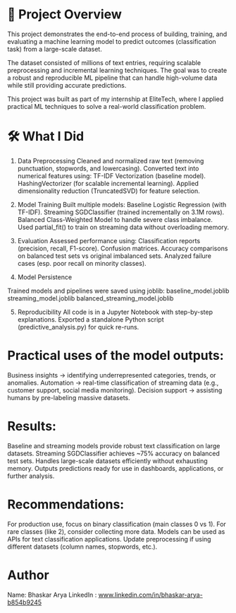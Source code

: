 # 🚀  Project Overview
This project demonstrates the end-to-end process of building, training, and evaluating a machine learning model to predict outcomes (classification task) from a large-scale dataset.

The dataset consisted of millions of text entries, requiring scalable preprocessing and incremental learning techniques. The goal was to create a robust and reproducible ML pipeline that can handle high-volume data while still providing accurate predictions.

This project was built as part of my internship at EliteTech, where I applied practical ML techniques to solve a real-world classification problem.

# 🛠️  What I Did
1. Data Preprocessing
Cleaned and normalized raw text (removing punctuation, stopwords, and lowercasing).
Converted text into numerical features using:
    TF-IDF Vectorization (baseline model).
    HashingVectorizer (for scalable incremental learning).
Applied dimensionality reduction (TruncatedSVD) for feature selection.

2. Model Training
Built multiple models:
Baseline Logistic Regression (with TF-IDF).
Streaming SGDClassifier (trained incrementally on 3.1M rows).
Balanced Class-Weighted Model to handle severe class imbalance.
Used partial_fit() to train on streaming data without overloading memory.

3. Evaluation
Assessed performance using:
Classification reports (precision, recall, F1-score).
Confusion matrices.
Accuracy comparisons on balanced test sets vs original imbalanced sets.
Analyzed failure cases (esp. poor recall on minority classes).

4. Model Persistence

Trained models and pipelines were saved using joblib:
baseline_model.joblib
streaming_model.joblib
balanced_streaming_model.joblib

5. Reproducibility
All code is in a Jupyter Notebook with step-by-step explanations.
Exported a standalone Python script (predictive_analysis.py) for quick re-runs.

# Practical uses of the model outputs:

Business insights → identifying underrepresented categories, trends, or anomalies.
Automation → real-time classification of streaming data (e.g., customer support, social media monitoring).
Decision support → assisting humans by pre-labeling massive datasets.

# Results:
Baseline and streaming models provide robust text classification on large datasets.
Streaming SGDClassifier achieves ~75% accuracy on balanced test sets.
Handles large-scale datasets efficiently without exhausting memory.
Outputs predictions ready for use in dashboards, applications, or further analysis.

# Recommendations:
For production use, focus on binary classification (main classes 0 vs 1).
For rare classes (like 2), consider collecting more data.
Models can be used as APIs for text classification applications.
Update preprocessing if using different datasets (column names, stopwords, etc.).

# Author
Name: Bhaskar Arya
LinkedIn : www.linkedin.com/in/bhaskar-arya-b854b9245